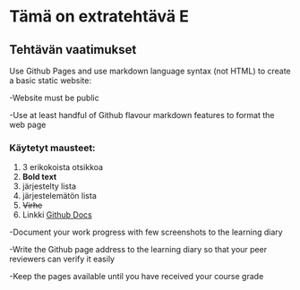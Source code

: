 # Tämä on extratehtävä E 

## Tehtävän vaatimukset
Use Github Pages and use markdown language syntax (not HTML) to create a basic static website:

-Website must be public

-Use at least handful of Github flavour markdown features to format the web page
 ### Käytetyt mausteet: 
  1. 3 erikokoista otsikkoa
  2. **Bold text**
  3. järjestelty lista
  4. järjestelemätön lista
  5. ~~Virhe~~
  6. Linkki [Github Docs](https://docs.github.com/en/get-started/writing-on-github/getting-started-with-writing-and-formatting-on-github/basic-writing-and-formatting-syntax)

-Document your work progress with few screenshots to the learning diary

-Write the Github page address to the learning diary so that your peer reviewers can verify it easily

-Keep the pages available until you have received your course grade

